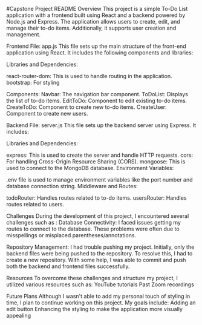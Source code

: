 #Capstone Project README
Overview
This project is a simple To-Do List application with a frontend built using React and a backend powered by Node.js and Express. The application allows users to create, edit, and manage their to-do items. Additionally, it supports user creation and management.

Frontend
File: app.js
This file sets up the main structure of the front-end application using React. It includes the following components and libraries:

Libraries and Dependencies:

react-router-dom: This is used to handle routing in the application.
bootstrap: For styling 

Components:
Navbar: The navigation bar component.
ToDoList: Displays the list of to-do items.
EditToDo: Component to edit existing to-do items.
CreateToDo: Component to create new to-do items.
CreateUser: Component to create new users.

Backend
File: server.js
This file sets up the backend server using Express. It includes:

Libraries and Dependencies:

express: This is used to create the server and handle HTTP requests.
cors: For handling Cross-Origin Resource Sharing (CORS).
mongoose: This is used to connect to the MongoDB database.
Environment Variables:

.env file is used to manage environment variables like the port number and database connection string.
Middleware and Routes:

todoRouter: Handles routes related to to-do items.
usersRouter: Handles routes related to users.

Challenges
During the development of this project, I encountered several challenges such as :
Database Connectivity:
I faced issues getting my routes to connect to the database. These problems were often due to misspellings or misplaced parentheses/annotations.

Repository Management:
I had trouble pushing my project. Initially, only the backend files were being pushed to the repository. To resolve this, I had to create a new repository. With some help, I was able to commit and push both the backend and frontend files successfully.

Resources
To overcome these challenges and structure my project, I utilized various resources such as:
YouTube tutorials
Past Zoom recordings

Future Plans
Although I wasn't able to add my personal touch of styling in time, I plan to continue working on this project. My goals include:
Adding an edit button
Enhancing the styling to make the application more visually appealing
